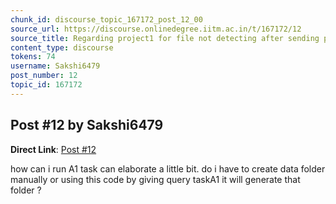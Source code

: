 ```yaml
---
chunk_id: discourse_topic_167172_post_12_00
source_url: https://discourse.onlinedegree.iitm.ac.in/t/167172/12
source_title: Regarding project1 for file not detecting after sending post request
content_type: discourse
tokens: 74
username: Sakshi6479
post_number: 12
topic_id: 167172
---
```


## Post #12 by Sakshi6479

**Direct Link**: [Post #12](https://discourse.onlinedegree.iitm.ac.in/t/167172/12)

how can i run A1 task can elaborate a little bit. do i have to create data folder manually or using this code by giving query taskA1 it will generate that folder ?
